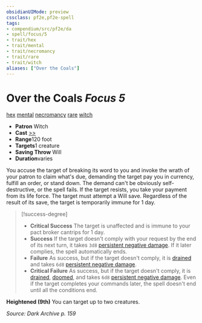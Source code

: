 ```yaml
---
obsidianUIMode: preview
cssclass: pf2e,pf2e-spell
tags:
- compendium/src/pf2e/da
- spell/focus/5
- trait/hex
- trait/mental
- trait/necromancy
- trait/rare
- trait/witch
aliases: ["Over the Coals"]
---
```

# Over the Coals *Focus 5*   
[hex](/rules/traits/hex-apg.md)  [mental](/rules/traits/mental.md)  [necromancy](/rules/traits/necromancy.md)  [rare](/rules/traits/rare.md)  [witch](/rules/traits/witch-apg.md)  

- **Patron** Witch
- **Cast** [>>](/rules/core-rulebook/chapter-9-playing-the-game.md#Actions "Two-Action") 
- **Range**120 foot
- **Targets**1 creature
- **Saving Throw** Will
- **Duration**varies

You accuse the target of breaking its word to you and invoke the wrath of your patron to claim what's due, demanding the target pay you in currency, fulfill an order, or stand down. The demand can't be obviously self-destructive, or the spell fails. If the target resists, you take your payment from its life force. The target must attempt a Will save. Regardless of the result of its save, the target is temporarily immune for 1 day.

> [!success-degree] 
> - **Critical Success** The target is unaffected and is immune to your pact broker cantrips for 1 day.
> - **Success** If the target doesn't comply with your request by the end of its next turn, it takes `3d8` [persistent negative damage](/rules/conditions.md#Persistent%20Damage). If it later complies, the spell automatically ends.
> - **Failure** As success, but if the target doesn't comply, it is [drained](/rules/conditions.md#Drained) and takes `6d8` [persistent negative damage](/rules/conditions.md#Persistent%20Damage).
> - **Critical Failure** As success, but if the target doesn't comply, it is [drained](/rules/conditions.md#Drained), [doomed](/rules/conditions.md#Doomed), and takes `6d8` [persistent negative damage](/rules/conditions.md#Persistent%20Damage). Even if the target completes your commands later, the spell doesn't end until all the conditions end.

**Heightened (9th)** You can target up to two creatures.

*Source: Dark Archive p. 159*